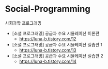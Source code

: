 # Social-Programming
사회과학 프로그래밍

- [소셜 프로그래밍] 공급과 수요 시뮬레이션 이론편 
  - https://luna-b.tistory.com/12
- [소셜 프로그래밍] 공급과 수요 시뮬레이션 실습편 1 
  - https://luna-b.tistory.com/13
- [소셜 프로그래밍] 공급과 수요 시뮬레이션 실습편 2
  - https://luna-b.tistory.com/14

